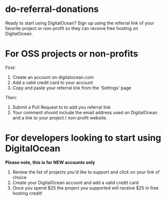 # do-referral-donations
Ready to start using DigitalOcean? Sign up using the referral link of your favorite project or non-profit so they can receive free hosting on DigitalOcean.

# For OSS projects or non-profits

*First:*

1. Create an account on digitalocean.com
2. Add a valid credit card to your account
3. Copy and paste your referral link from the 'Settings' page

*Then:*

1. Submit a Pull Request to to add you referral link
2. Your comment should include the email address used on DigitalOcean and a link to your project / non-profit website.

# For developers looking to start using DigitalOcean

**Please note, this is for NEW accounts only**

1. Review the list of projects you'd like to support and click on your link of choice
2. Create your DigitalOcean account and add a valid credit card
3. Once you spend $25 the project you supported will receive $25 in free hosting credit!
